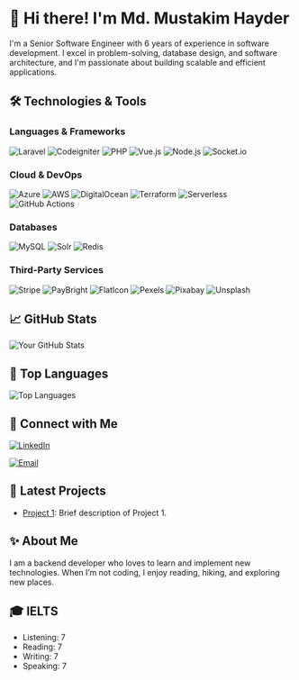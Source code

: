 # 👋 Hi there! I'm Md. Mustakim Hayder

I'm a Senior Software Engineer with 6 years of experience in software development. I excel in problem-solving, database design, and software architecture, and I'm passionate about building scalable and efficient applications.

## 🛠️ Technologies & Tools

### Languages & Frameworks
  ![Laravel](https://img.shields.io/badge/Laravel-FF2D20?style=for-the-badge&logo=laravel&logoColor=white)
  ![Codeigniter](https://img.shields.io/badge/Codeigniter-EF4223?style=for-the-badge&logo=codeigniter&logoColor=white)
  ![PHP](https://img.shields.io/badge/PHP-777BB4?style=for-the-badge&logo=php&logoColor=white)
  ![Vue.js](https://img.shields.io/badge/Vue.js-4FC08D?style=for-the-badge&logo=vue.js&logoColor=white)
  ![Node.js](https://img.shields.io/badge/Node.js-339933?style=for-the-badge&logo=node.js&logoColor=white)
  ![Socket.io](https://img.shields.io/badge/Socket.io-010101?style=for-the-badge&logo=socket.io&logoColor=white)

### Cloud & DevOps
  ![Azure](https://img.shields.io/badge/Azure-0078D4?style=for-the-badge&logo=microsoft-azure&logoColor=white)
  ![AWS](https://img.shields.io/badge/AWS-232F3E?style=for-the-badge&logo=amazon-aws&logoColor=white)
  ![DigitalOcean](https://img.shields.io/badge/Digital_Ocean-0080FF?style=for-the-badge&logo=digitalocean&logoColor=white)
  ![Terraform](https://img.shields.io/badge/Terraform-623CE4?style=for-the-badge&logo=terraform&logoColor=white)
  ![Serverless](https://img.shields.io/badge/Serverless-FD5750?style=for-the-badge&logo=serverless&logoColor=white)
  ![GitHub Actions](https://img.shields.io/badge/GitHub_Actions-2088FF?style=for-the-badge&logo=github-actions&logoColor=white)

### Databases
  ![MySQL](https://img.shields.io/badge/MySQL-4479A1?style=for-the-badge&logo=mysql&logoColor=white)
  ![Solr](https://img.shields.io/badge/Solr-D9411E?style=for-the-badge&logo=apache-solr&logoColor=white)
  ![Redis](https://img.shields.io/badge/Redis-DC382D?style=for-the-badge&logo=redis&logoColor=white)

### Third-Party Services
  ![Stripe](https://img.shields.io/badge/Stripe-008CDD?style=for-the-badge&logo=stripe&logoColor=white)
  ![PayBright](https://img.shields.io/badge/PayBright-0077C5?style=for-the-badge&logo=paybright&logoColor=white)
  ![FlatIcon](https://img.shields.io/badge/FlatIcon-0DB7ED?style=for-the-badge&logo=flaticon&logoColor=white)
  ![Pexels](https://img.shields.io/badge/Pexels-05A081?style=for-the-badge&logo=pexels&logoColor=white)
  ![Pixabay](https://img.shields.io/badge/Pixabay-2EC66D?style=for-the-badge&logo=pixabay&logoColor=white)
  ![Unsplash](https://img.shields.io/badge/Unsplash-000000?style=for-the-badge&logo=unsplash&logoColor=white)

## 📈 GitHub Stats

![Your GitHub Stats](https://github-readme-stats.vercel.app/api?username=mustakim-appnap&show_icons=true&theme=radical)

## 🌟 Top Languages

![Top Languages](https://github-readme-stats.vercel.app/api/top-langs/?username=mustakim-appnap&layout=compact&theme=radical)

## 💬 Connect with Me

[![LinkedIn](https://img.shields.io/badge/LinkedIn-0A66C2?style=for-the-badge&logo=linkedin&logoColor=white)](https://www.linkedin.com/in/md-mustakim-hayder-665637b4/)
<!-- [![Twitter](https://img.shields.io/badge/Twitter-1DA1F2?style=for-the-badge&logo=twitter&logoColor=white)](https://twitter.com/yourtwitter) -->
[![Email](https://img.shields.io/badge/Email-D14836?style=for-the-badge&logo=gmail&logoColor=white)](mailto:shawkiahmed40@gmail.com)

## 📄 Latest Projects

- [Project 1](https://github.com/mustakim-appnap/audio-chat-app-socker-server): Brief description of Project 1.

## ✨ About Me

I am a backend developer who loves to learn and implement new technologies. When I’m not coding, I enjoy reading, hiking, and exploring new places.

## 🎓 IELTS
- Listening: 7
- Reading: 7
- Writing: 7
- Speaking: 7

<!--
**yourusername/yourusername** is a ✨ special ✨ repository because its `README.md` (this file) appears on your GitHub profile.
-->
